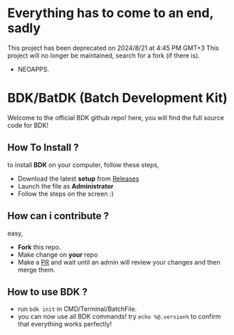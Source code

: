# Everything has to come to an end, sadly
This project has been deprecated on 2024/8/21 at 4:45 PM GMT+3
This project will no longer be maintained, search for a fork (if there is).
- NEOAPPS.

# BDK/BatDK (Batch Development Kit)
Welcome to the official BDK github repo!
here, you will find the full source code for BDK!

## How To Install ?
to install **BDK** on your computer, follow these steps,

- Download the latest **setup** from [Releases](https://github.com/neoapps-dev/bdk/releases)
- Launch the file as **Administrator**
- Follow the steps on the screen :)

## How can i contribute ?
easy, 
- **Fork** this repo.
- Make change on **your** repo
- Make a [PR](https://docs.github.com/en/pull-requests/collaborating-with-pull-requests/proposing-changes-to-your-work-with-pull-requests/about-pull-requests) and wait until an admin will review your changes and then merge them.

## How to use BDK ?
- run `bdk init` in CMD/Terminal/BatchFile.
- you can now use all BDK commands! try `echo %@.version%` to confirm that everything works perfectly!
